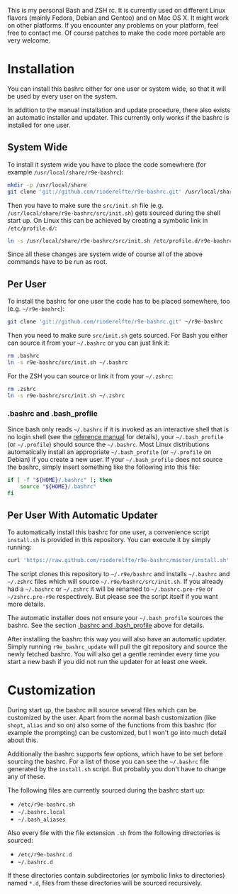 This is my personal Bash and ZSH rc. It is currently used on different Linux
flavors (mainly Fedora, Debian and Gentoo) and on Mac OS X. It might work on
other platforms. If you encounter any problems on your platform, feel free to
contact me. Of course patches to make the code more portable are very welcome.

# Installation

You can install this bashrc either for one user or system wide, so that it will
be used by every user on the system.

In addition to the manual installation and update procedure, there also exists
an automatic installer and updater. This currently only works if the bashrc is
installed for one user.

## System Wide

To install it system wide you have to place the code somewhere (for example
`/usr/local/share/r9e-bashrc`):

```sh
mkdir -p /usr/local/share
git clone 'git://github.com/rioderelfte/r9e-bashrc.git' /usr/local/share/r9e-bashrc
```

Then you have to make sure the `src/init.sh` file (e.g.
`/usr/local/share/r9e-bashrc/src/init.sh`) gets sourced during the shell start
up. On Linux this can be achieved by creating a symbolic link in
`/etc/profile.d/`:

```sh
ln -s /usr/local/share/r9e-bashrc/src/init.sh /etc/profile.d/r9e-bashrc.sh
```

Since all these changes are system wide of course all of the above commands have
to be run as root.

## Per User

To install the bashrc for one user the code has to be placed somewhere, too
(e.g. `~/r9e-bashrc`):

```sh
git clone 'git://github.com/rioderelfte/r9e-bashrc.git' ~/r9e-bashrc
```

Then you need to make sure `src/init.sh` gets sourced. For Bash you either can
source it from your `~/.bashrc` or you can just link it:

```sh
rm .bashrc
ln -s r9e-bashrc/src/init.sh ~/.bashrc
```

For the ZSH you can source or link it from your `~/.zshrc`:

```sh
rm .zshrc
ln -s r9e-bashrc/src/init.sh ~/.zshrc
```

### .bashrc and .bash_profile

Since bash only reads `~/.bashrc` if it is invoked as an interactive shell that
is no login shell (see the
[reference manual](http://www.gnu.org/software/bash/manual/html_node/Bash-Startup-Files.html)
for details), your `~/.bash_profile` (or `~/.profile`) should source the
`~/.bashrc`. Most Linux distributions automatically install an appropriate
`~/.bash_profile` (or `~/.profile` on Debian) if you create a new user. If your
`~/.bash_profile` does not source the bashrc, simply insert something like the
following into this file:

```sh
if [ -f "${HOME}/.bashrc" ]; then
    source "${HOME}/.bashrc"
fi
```

## Per User With Automatic Updater

To automatically install this bashrc for one user, a convenience script
`install.sh` is provided in this repository. You can execute it by simply
running:

```sh
curl 'https://raw.github.com/rioderelfte/r9e-bashrc/master/install.sh' | sh
```

The script clones this repository to `~/.r9e/bashrc` and installs `~/.bashrc`
and `~/.zshrc` files which will source `~/.r9e/bashrc/src/init.sh`. If you
already had a `~/.bashrc` or `~/.zshrc` it will be renamed to
`~/.bashrc.pre-r9e` or `~/zshrc.pre-r9e` respectively. But please see the
script itself if you want more details.

The automatic installer does not ensure your `~/.bash_profile` sources the
bashrc. See the section [.bashrc and .bash_profile](#bashrc-and-bash_profile)
above for details.

After installing the bashrc this way you will also have an automatic
updater. Simply running `r9e_bashrc_update` will pull the git repository and
source the newly fetched bashrc. You will also get a gentle reminder every time
you start a new bash if you did not run the updater for at least one week.

# Customization

During start up, the bashrc will source several files which can be customized by
the user. Apart from the normal bash customization (like `shopt`, `alias` and so
on) also some of the functions from this bashrc (for example the prompting) can
be customized, but I won't go into much detail about this.

Additionally the bashrc supports few options, which have to be set before
sourcing the bashrc. For a list of those you can see the `~/.bashrc` file
generated by the `install.sh` script. But probably you don't have to change any
of these.

The following files are currently sourced during the bashrc start up:

* `/etc/r9e-bashrc.sh`
* `~/.bashrc.local`
* `~/.bash_aliases`

Also every file with the file extension `.sh` from the following directories is
sourced:

* `/etc/r9e-bashrc.d`
* `~/.bashrc.d`

If these directories contain subdirectories (or symbolic links to directories)
named `*.d`, files from these directories will be sourced recursively.
